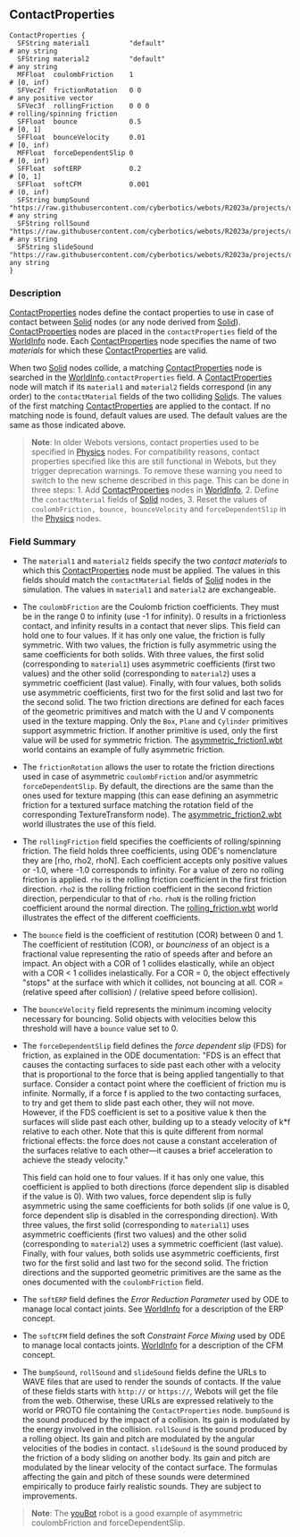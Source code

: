 ## ContactProperties

```
ContactProperties {
  SFString material1          "default"                                                                                             # any string
  SFString material2          "default"                                                                                             # any string
  MFFloat  coulombFriction    1                                                                                                     # [0, inf)
  SFVec2f  frictionRotation   0 0                                                                                                   # any positive vector
  SFVec3f  rollingFriction    0 0 0                                                                                                 # rolling/spinning friction
  SFFloat  bounce             0.5                                                                                                   # [0, 1]
  SFFloat  bounceVelocity     0.01                                                                                                  # [0, inf)
  MFFloat  forceDependentSlip 0                                                                                                     # [0, inf)
  SFFloat  softERP            0.2                                                                                                   # [0, 1]
  SFFloat  softCFM            0.001                                                                                                 # (0, inf)
  SFString bumpSound          "https://raw.githubusercontent.com/cyberbotics/webots/R2023a/projects/default/worlds/sounds/bump.wav" # any string
  SFString rollSound          "https://raw.githubusercontent.com/cyberbotics/webots/R2023a/projects/default/worlds/sounds/roll.wav" # any string
  SFString slideSound         "https://raw.githubusercontent.com/cyberbotics/webots/R2023a/projects/default/worlds/sounds/slide.wav"# any string
}
```

### Description

[ContactProperties](#contactproperties) nodes define the contact properties to use in case of contact between [Solid](solid.md) nodes (or any node derived from [Solid](solid.md)).
[ContactProperties](#contactproperties) nodes are placed in the `contactProperties` field of the [WorldInfo](worldinfo.md) node.
Each [ContactProperties](#contactproperties) node specifies the name of two *materials* for which these [ContactProperties](#contactproperties) are valid.

When two [Solid](solid.md) nodes collide, a matching [ContactProperties](#contactproperties) node is searched in the [WorldInfo](worldinfo.md).`contactProperties` field.
A [ContactProperties](#contactproperties) node will match if its `material1` and `material2` fields correspond (in any order) to the `contactMaterial` fields of the two colliding [Solid](solid.md)s.
The values of the first matching [ContactProperties](#contactproperties) are applied to the contact.
If no matching node is found, default values are used.
The default values are the same as those indicated above.

> **Note**: In older Webots versions, contact properties used to be specified in [Physics](physics.md) nodes.
For compatibility reasons, contact properties specified like this are still functional in Webots, but they trigger deprecation warnings.
To remove these warning you need to switch to the new scheme described in this page.
This can be done in three steps: 1.
Add [ContactProperties](#contactproperties) nodes in [WorldInfo](worldinfo.md), 2.
Define the `contactMaterial` fields of [Solid](solid.md) nodes, 3.
Reset the values of `coulombFriction, bounce, bounceVelocity` and `forceDependentSlip` in the [Physics](physics.md) nodes.

### Field Summary

- The `material1` and `material2` fields specify the two *contact materials* to which this [ContactProperties](#contactproperties) node must be applied.
The values in this fields should match the `contactMaterial` fields of [Solid](solid.md) nodes in the simulation.
The values in `material1` and `material2` are exchangeable.

- The `coulombFriction` are the Coulomb friction coefficients.
They must be in the range 0 to infinity (use -1 for infinity).
0 results in a frictionless contact, and infinity results in a contact that never slips.
This field can hold one to four values.
If it has only one value, the friction is fully symmetric.
With two values, the friction is fully asymmetric using the same coefficients for both solids.
With three values, the first solid (corresponding to `material1`) uses asymmetric coefficients (first two values) and the other solid (corresponding to `material2`) uses a symmetric coefficient (last value).
Finally, with four values, both solids use asymmetric coefficients, first two for the first solid and last two for the second solid.
The two friction directions are defined for each faces of the geometric primitives and match with the U and V components used in the texture mapping.
Only the `Box`, `Plane` and `Cylinder` primitives support asymmetric friction.
If another primitive is used, only the first value will be used for symmetric friction.
The [asymmetric\_friction1.wbt](../guide/samples-howto.md#asymmetric_friction1-wbt) world contains an example of fully asymmetric friction.

- The `frictionRotation` allows the user to rotate the friction directions used in case of asymmetric `coulombFriction` and/or asymmetric `forceDependentSlip`.
By default, the directions are the same than the ones used for texture mapping (this can ease defining an asymmetric friction for a textured surface matching the rotation field of the corresponding TextureTransform node).
The [asymmetric\_friction2.wbt](../guide/samples-howto.md#asymmetric_friction2-wbt) world illustrates the use of this field.

- The `rollingFriction` field specifies the coefficients of rolling/spinning friction.
The field holds three coefficients, using ODE's nomenclature they are [rho, rho2, rhoN].
Each coefficient accepts only positive values or -1.0, where -1.0 corresponds to infinity.
For a value of zero no rolling friction is applied.
`rho` is the rolling friction coefficient in the first friction direction.
`rho2` is the rolling friction coefficient in the second friction direction, perpendicular to that of `rho`.
`rhoN` is the rolling friction coefficient around the normal direction.
The [rolling\_friction.wbt](../guide/samples-howto.md#rolling_friction-wbt) world illustrates the effect of the different coefficients.

- The `bounce` field is the coefficient of restitution (COR) between 0 and 1.
The coefficient of restitution (COR), or *bounciness* of an object is a fractional value representing the ratio of speeds after and before an impact.
An object with a COR of 1 collides elastically, while an object with a COR < 1 collides inelastically.
For a COR = 0, the object effectively "stops" at the surface with which it collides, not bouncing at all.
COR = (relative speed after collision) / (relative speed before collision).

- The `bounceVelocity` field represents the minimum incoming velocity necessary for bouncing.
Solid objects with velocities below this threshold will have a `bounce` value set to 0.

- The `forceDependentSlip` field defines the *force dependent slip* (FDS) for friction, as explained in the ODE documentation: "FDS is an effect that causes the contacting surfaces to side past each other with a velocity that is proportional to the force that is being applied tangentially to that surface.
Consider a contact point where the coefficient of friction mu is infinite.
Normally, if a force f is applied to the two contacting surfaces, to try and get them to slide past each other, they will not move.
However, if the FDS coefficient is set to a positive value k then the surfaces will slide past each other, building up to a steady velocity of k*f relative to each other.
Note that this is quite different from normal frictional effects: the force does not cause a constant acceleration of the surfaces relative to each other&mdash;it causes a brief acceleration to achieve the steady velocity."

    This field can hold one to four values. If it has only one value, this
    coefficient is applied to both directions (force dependent slip is disabled if
    the value is 0). With two values, force dependent slip is fully asymmetric using
    the same coefficients for both solids (if one value is 0, force dependent slip
    is disabled in the corresponding direction). With three values, the first solid
    (corresponding to `material1`) uses asymmetric coefficients (first two values)
    and the other solid (corresponding to `material2`) uses a symmetric coefficient
    (last value). Finally, with four values, both solids use asymmetric
    coefficients, first two for the first solid and last two for the second solid.
    The friction directions and the supported geometric primitives are the same as
    the ones documented with the `coulombFriction` field.

- The `softERP` field defines the *Error Reduction Parameter* used by ODE to manage local contact joints.
See [WorldInfo](worldinfo.md) for a description of the ERP concept.

- The `softCFM` field defines the soft *Constraint Force Mixing* used by ODE to manage local contacts joints.
[WorldInfo](worldinfo.md) for a description of the CFM concept.

- The `bumpSound`, `rollSound` and `slideSound` fields define the URLs to WAVE files that are used to render the sounds of contacts.
If the value of these fields starts with `http://` or `https://`, Webots will get the file from the web.
Otherwise, these URLs are expressed relatively to the world or PROTO file containing the `ContactProperties` node.
`bumpSound` is the sound produced by the impact of a collision.
Its gain is modulated by the energy involved in the collision.
`rollSound` is the sound produced by a rolling object.
Its gain and pitch are modulated by the angular velocities of the bodies in contact.
`slideSound` is the sound produced by the friction of a body sliding on another body.
Its gain and pitch are modulated by the linear velocity of the contact surface.
The formulas affecting the gain and pitch of these sounds were determined empirically to produce fairly realistic sounds.
They are subject to improvements.

> **Note**: The [youBot](../guide/youbot.md) robot is a good example of asymmetric coulombFriction and forceDependentSlip.